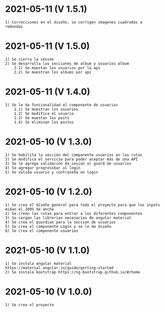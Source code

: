 # 2021-05-11 (V 1.5.1)
    1) Correcciones en el diseño, se corrigen imagenes cuadradas a redondas
# 2021-05-11 (V 1.5.0)
    1) Se cierra la sessón
    2) Se desarrolla las secciones de album y usuarios album
        2.1) Se muestan los usuarios por la api
        2.2) Se muestran los albums por api
# 2021-05-11 (V 1.4.0)
    1) Se le da funcionalidad al componente de usuarios
        1.1) Se muestran los usuarios
        1.2) Se modifica el usuario
        1.3) Se muestan los posts
        1.4) Se eliminan los postos
# 2021-05-10 (V 1.3.0)
    1) Se habilita la sección del componente usuarios en las rutas
    2) Se modifica el servicio para poder aceptar más de una API
    3) Se le agrega validación de sesion al guard de usuarios
    4) Se agregar progressbar al login
    5) Se valida usuario y contraseña en login
# 2021-05-10 (V 1.2.0)
    1) Se crea el diseño general para todo el proyecto para que los inputs midan el 100% de ancho
    2) Se crean las rutas para entrar a los diferentes componentes
    3) Se cargan las librerias necesarias de angular material
    4) Se crea el guardian para la seccion de usuarios
    5) Se crea el componente Login y se le da diseño
    6) Se crea el componente usuarios
# 2021-05-10 (V 1.1.0)
    1) Se instala angular material https://material.angular.io/guide/getting-started
    2) Se instala bootstrap https://ng-bootstrap.github.io/#/home
# 2021-05-10 (V 1.0.0)
    1) Se crea el proyecto    